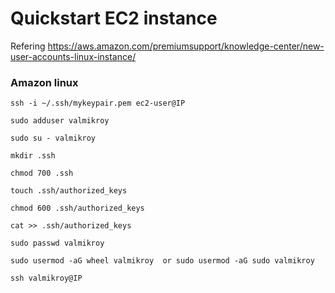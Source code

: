 # Quickstart EC2 instance 
Refering https://aws.amazon.com/premiumsupport/knowledge-center/new-user-accounts-linux-instance/


### Amazon linux 

```
ssh -i ~/.ssh/mykeypair.pem ec2-user@IP

sudo adduser valmikroy
```

```
sudo su - valmikroy

mkdir .ssh

chmod 700 .ssh

touch .ssh/authorized_keys

chmod 600 .ssh/authorized_keys

cat >> .ssh/authorized_keys

```

```
sudo passwd valmikroy

sudo usermod -aG wheel valmikroy  or sudo usermod -aG sudo valmikroy

```

```
ssh valmikroy@IP
```
